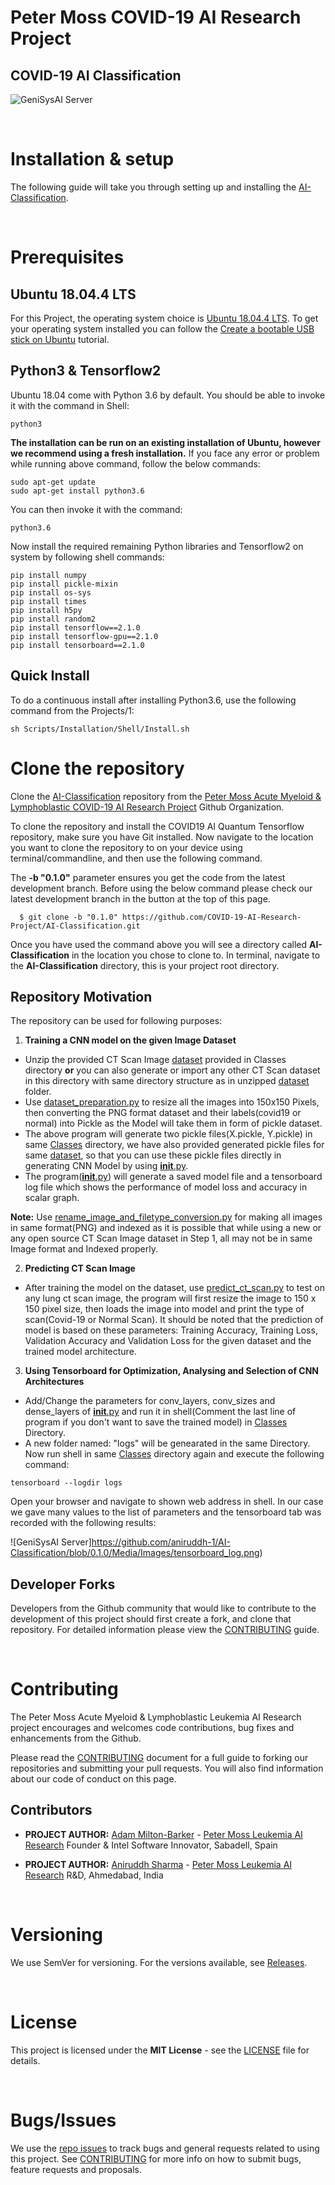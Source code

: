 # Peter Moss COVID-19 AI Research Project

## COVID-19 AI Classification

![GeniSysAI Server](https://github.com/aniruddh-1/AI-Classification/blob/0.1.0/Media/Images/covid-19-ai-classification.png)

&nbsp;

# Installation & setup
The following guide will take you through setting up and installing the [AI-Classification](https://github.com/aniruddh-1/AI-Classification).

&nbsp;

# Prerequisites

## Ubuntu 18.04.4 LTS
For this Project, the operating system choice is [Ubuntu 18.04.4 LTS](https://releases.ubuntu.com/18.04.4/ "Ubuntu 18.04.4 LTS"). To get your operating system installed you can follow the [Create a bootable USB stick on Ubuntu](https://tutorials.ubuntu.com/tutorial/tutorial-create-a-usb-stick-on-ubuntu#0 "Create a bootable USB stick on Ubuntu") tutorial.

## Python3 & Tensorflow2
Ubuntu 18.04 come with Python 3.6 by default. You should be able to invoke it with the command in Shell:
```
python3
```
**The installation can be run on an existing installation of Ubuntu, however we recommend using a fresh installation.**
If you face any error or problem while running above command, follow the below commands:
```
sudo apt-get update
sudo apt-get install python3.6
```
You can then invoke it with the command:
```
python3.6
```
Now install the required remaining Python libraries and Tensorflow2 on system by following shell commands:
```
pip install numpy
pip install pickle-mixin
pip install os-sys
pip install times
pip install h5py
pip install random2
pip install tensorflow==2.1.0
pip install tensorflow-gpu==2.1.0
pip install tensorboard==2.1.0
```
## Quick Install
To do a continuous install after installing Python3.6, use the following command from the Projects/1:
```
sh Scripts/Installation/Shell/Install.sh
```

# Clone the repository

Clone the [AI-Classification](https://github.com/COVID-19-AI-Research-Project/AI-Classification "AI-Classification") repository from the [Peter Moss Acute Myeloid & Lymphoblastic COVID-19 AI Research Project](https://github.com/COVID-19-AI-Research-Project "Peter Moss COVID-19 AI Research Project") Github Organization.

To clone the repository and install the COVID19 AI Quantum Tensorflow repository, make sure you have Git installed. Now navigate to the location you want to clone the repository to on your device using terminal/commandline, and then use the following command.

The **-b "0.1.0"** parameter ensures you get the code from the latest development branch. Before using the below command please check our latest development branch in the button at the top of this page.

```
  $ git clone -b "0.1.0" https://github.com/COVID-19-AI-Research-Project/AI-Classification.git
```

Once you have used the command above you will see a directory called **AI-Classification** in the location you chose to clone to. In terminal, navigate to the **AI-Classification** directory, this is your project root directory.

## Repository Motivation
The repository can be used for following purposes:
1. **Training a CNN model on the given Image Dataset** 
 - Unzip the provided CT Scan Image [dataset](https://github.com/aniruddh-1/AI-Classification/blob/0.1.0/Projects/1/Classes/ct_scans_png_dataset.rar) provided in Classes directory **or** you can also generate or import any other CT Scan dataset in this directory with same directory structure as in unzipped [dataset](https://github.com/aniruddh-1/AI-Classification/blob/0.1.0/Projects/1/Classes/ct_scans_png_dataset.rar) folder.
 - Use [dataset_preparation.py](https://github.com/aniruddh-1/AI-Classification/blob/0.1.0/Projects/1/Classes/dataset_preparation.py) to resize all the images into 150x150 Pixels, then converting the PNG format dataset and their labels(covid19 or normal) into Pickle as the Model will take them in form of pickle dataset.
 - The above program will generate two pickle files(X.pickle, Y.pickle) in same [Classes](https://github.com/aniruddh-1/AI-Classification/blob/0.1.0/Projects/1/Classes/ct_scans_png_dataset.rar) directory, we have also provided generated pickle files for same [dataset](https://github.com/aniruddh-1/AI-Classification/blob/0.1.0/Projects/1/Classes/ct_scans_png_dataset.rar), so that you can use these pickle files directly in generating CNN Model by using [__init__.py](https://github.com/aniruddh-1/AI-Classification/blob/0.1.0/Projects/1/Classes/__init__.py).
 - The program([__init__.py](https://github.com/aniruddh-1/AI-Classification/blob/0.1.0/Projects/1/Classes/__init__.py)) will generate a saved model file and a tensorboard log file which shows the performance of model loss and accuracy in scalar graph.

 **Note:** Use [rename_image_and_filetype_conversion.py](https://github.com/aniruddh-1/AI-Classification/blob/0.1.0/Projects/1/Classes/rename_image_and_filetype_conversion.py) for making all images in same format(PNG) and indexed as it is possible that while using a new or any open source CT Scan Image dataset in Step 1, all may not be in same Image format and Indexed properly.

2. **Predicting CT Scan Image**
 - After training the model on the dataset, use [predict_ct_scan.py](https://github.com/aniruddh-1/AI-Classification/blob/0.1.0/Projects/1/Classes/predict_ct_scan.py) to test on any lung ct scan image, the program will first resize the image to 150 x 150 pixel size, then loads the image into model and print the type of scan(Covid-19 or Normal Scan). It should be noted that the prediction of model is based on these parameters: Training Accuracy, Training Loss, Validation Accuracy and Validation Loss for the given dataset and the trained model architecture.

3. **Using Tensorboard for Optimization, Analysing and Selection of CNN Architectures**
 - Add/Change the parameters for conv_layers, conv_sizes and dense_layers of [__init__.py](https://github.com/aniruddh-1/AI-Classification/blob/0.1.0/Projects/1/Classes/__init__.py) and run it in shell(Comment the last line of program if you don't want to save the trained model) in [Classes](https://github.com/aniruddh-1/AI-Classification/tree/0.1.0/Projects/1/Classes) Directory.
 - A new folder named: "logs" will be genearated in the same Directory. Now run shell in same [Classes](https://github.com/aniruddh-1/AI-Classification/tree/0.1.0/Projects/1/Classes) directory again and execute the following command:
 ```
 tensorboard --logdir logs
 ```
Open your browser and navigate to shown web address in shell. In our case we gave many values to the list of parameters and the tensorboard tab was recorded with the following results:

![GeniSysAI Server]https://github.com/aniruddh-1/AI-Classification/blob/0.1.0/Media/Images/tensorboard_log.png)


## Developer Forks
Developers from the Github community that would like to contribute to the development of this project should first create a fork, and clone that repository. For detailed information please view the [CONTRIBUTING](https://github.com/COVID-19-AI-Research-Project/COVID19-AI-Quantum-Tensorflow/blob/master/CONTRIBUTING.md "CONTRIBUTING") guide.

&nbsp;

# Contributing

The Peter Moss Acute Myeloid & Lymphoblastic Leukemia AI Research project encourages and welcomes code contributions, bug fixes and enhancements from the Github.

Please read the [CONTRIBUTING](../../../CONTRIBUTING.md "CONTRIBUTING") document for a full guide to forking our repositories and submitting your pull requests. You will also find information about our code of conduct on this page.

## Contributors

- **PROJECT AUTHOR:** [Adam Milton-Barker](https://www.leukemiaresearchassociation.ai.com/team/adam-milton-barker "Adam Milton-Barker") - [Peter Moss Leukemia AI Research](https://www.leukemiaresearchassociation.ai "Peter Moss Leukemia AI Research") Founder & Intel Software Innovator, Sabadell, Spain

- **PROJECT AUTHOR:** [Aniruddh Sharma](https://www.leukemiaresearchassociation.ai.com/team/AniruddhSharma "Aniruddh Sharma") - [Peter Moss Leukemia AI Research](https://www.leukemiaresearchassociation.ai "Peter Moss Leukemia AI Research") R&D, Ahmedabad, India

&nbsp;

# Versioning

We use SemVer for versioning. For the versions available, see [Releases](../../../releases "Releases").

&nbsp;

# License

This project is licensed under the **MIT License** - see the [LICENSE](../../../LICENSE "LICENSE") file for details.

&nbsp;

# Bugs/Issues

We use the [repo issues](https://github.com/aniruddh-1/AI-Classification/blob/0.1.0/Media/Images/repo-issues.png "repo issues") to track bugs and general requests related to using this project. See [CONTRIBUTING](https://github.com/aniruddh-1/AI-Classification/blob/0.1.0/CONTRIBUTING.md "CONTRIBUTING") for more info on how to submit bugs, feature requests and proposals.